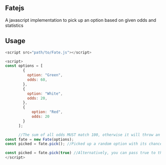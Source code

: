 ## Fatejs

A javascript implementation to pick up an option based on given odds and statistics

## Usage

```js
<script src="path/to/Fate.js"></script>
```

```js
<script>
const options = [
        {
          option: "Green",
          odds: 60,
        },
        {
          option: "White",
          odds: 20,
        },
        {
            option: "Red",
            odds: 20
        }
      ];

      //The sum of all odds MUST match 100, otherwise it will throw an error.
const fate = new Fate(options);
const picked = fate.pick(); //Picked up a random option with its chances based on its odds.

const picked = fate.pick(true) //Alternatively, you can pass true to the pick method and it will return the complete object that has been picked up including its assigned interval.
</script>
```

